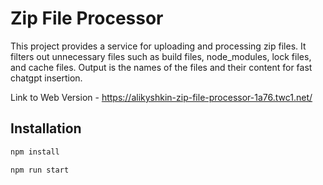 # Zip File Processor

This project provides a service for uploading and processing zip files. It filters out unnecessary files such as build files, node_modules, lock files, and cache files. Output is the names of the files and their content for fast chatgpt insertion. 

Link to Web Version - https://alikyshkin-zip-file-processor-1a76.twc1.net/

## Installation

```bash
npm install

npm run start

